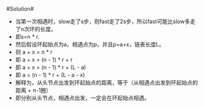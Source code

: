 #Solution#

*	当第一次相遇时，slow走了s步，则fast走了2s步，所以fast可能比slow多走了n次环的长度。
*	即s=n * r.
*	然后假设环起始点为a，相遇点为p，并且p=a+x，链表长度L。
*	则 a + x = n * r	
*	即 a + x = (n - 1) * r + r
*	即 a + x = (n - 1) * r + (L - a)
*	即 a = (n - 1) * r + (L - a - x)
*	解释为，从头节点出发到环起始点的距离，等于（从相遇点出发到环起始点的距离 + n-1圈）
*	即分别从头节点，相遇点出发，一定会在环起始点相遇。